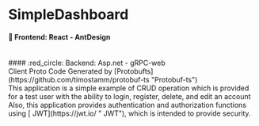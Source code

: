 
# SimpleDashboard

#### :large_blue_circle:  Frontend: React - AntDesign 
<br/>
#### :red_circle:  Backend: Asp.net - gRPC-web 
<br/>
Client Proto Code Generated  by [Protobufts](https://github.com/timostamm/protobuf-ts "Protobuf-ts")
<br/>
This application is a simple example of CRUD operation
which is provided for a test user with the ability to login, register, delete, and edit an account
Also, this application provides authentication and authorization functions using [ JWT](https://jwt.io/ " JWT"), which is intended to provide security. 
 
